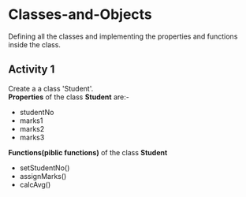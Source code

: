 # Classes-and-Objects
Defining all the classes and implementing the properties and functions inside the class. 

## Activity 1
Create a a class 'Student'.  
**Properties** of the class **Student** are:-
- studentNo
- marks1
- marks2
- marks3

**Functions(piblic functions)** of the class **Student**
- setStudentNo()
- assignMarks()
- calcAvg()